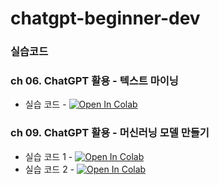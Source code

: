 # chatgpt-beginner-dev


### 실습코드

### ch 06. ChatGPT 활용 - 텍스트 마이닝
 * 실습 코드 - [![Open In Colab](https://colab.research.google.com/assets/colab-badge.svg)](https://colab.research.google.com/github/LDJWJ/chatgpt-beginner-dev/blob/main/ch06/ch06_Texmining.ipynb)

### ch 09. ChatGPT 활용 - 머신러닝 모델 만들기
 * 실습 코드 1 - [![Open In Colab](https://colab.research.google.com/assets/colab-badge.svg)](https://colab.research.google.com/github/LDJWJ/chatgpt-beginner-dev/blob/main/ch09/ch09_01.ipynb)
 * 실습 코드 2 - [![Open In Colab](https://colab.research.google.com/assets/colab-badge.svg)](https://colab.research.google.com/github/LDJWJ/chatgpt-beginner-dev/blob/main/ch09/ch09_02_ML.ipynb)
